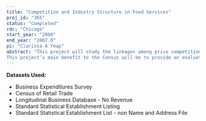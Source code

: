 ```yaml
---
title: "Competition and Industry Structure in Food Services"
proj_id: "365"
status: "Completed"
rdc: "Chicago"
start_year: "2004"
end_year: "2007.0"
pi: "Clarissa A Yeap"
abstract: "This project will study the linkages among price competition, non-price competition and industry structure in the food services industry. Using information on revenues, prices and non-price product attributes, it will provide direct empirical evidence of how firms’ prices and product choice are related to each other and to industry structure. This will shed light on how firms compete in industries with many firms and heterogeneous products, typical characteristics of the growing services sector. It will add to the knowledge of how markets work by revealing some of the feedback mechanisms between structure and conduct in such markets. The primary dataset will be firm-level microdata for food services establishments from the Economic Census in 1972, 1977, 1982, 1987, 1992 and 1997. I will use the information on revenues, prices and product attributes from this dataset to analyze how firms compete in prices and non-price characteristics and to relate market structure to the competitiveness of industry. The analysis will consist mostly of statistical tests and estimation techniques to study the relationships between these variables. Therefore, the output will largely be regression estimates and aggregate statistics. I will work closely with Census staff to avoid inappropriate disclosure. Other datasets to be used in this study are the Business Expenditures Survey (BES), Assets and Expenditures Survey (AES), County Business Patterns (CPB), Country and City Data Books (CCDB), the Standard Statistical Establishment List (SSEL) and Longitudinal Business Database (LBD) in 1971-1997, where each is available. I will use firm-level operating expenses data from the BES, AES and CPB to control for variation in costs across firms and market-level data to control for variation in costs across markets. The CCDB will provide demographic information to account for variation in tastes across markets. The SSEL contains firm identifiers, name and address files that I will use to track affiliation among establishments. The LBD contains firm identifiers that will help to link the data across years for longitudinal analysis.
This project’s main benefit to the Census will be to provide an evaluation of the quality of the microdata for the food services industry. This will enhance the Census’ understanding of the dataset and provide guidance for improvements to its surveys. Specifically, this project will assess the quality of the data with regard to non-responses, characterize the extent of imputed data, and document higher moments and other statistical characteristics of the distribution of key variables. Furthermore, it will verify the internal consistency of the data and provide the Census with a cleaned and documented dataset that may be useful to other researchers. The proposed project will also enhance the Census microdata by developing links to market-level costs data in the BES and CPB, and to market-level population and household demographics in the CCDB. In addition, for a subset of establishments, it will link the Census microdata to firm-level operating expenses information in the BES. The resulting dataset will contain rich information on costs, prices, product choice and revenues for individual firms. Finally, the project may also provide links over time for these data for longitudinal analysis. Another benefit that will come from this project is the preparation of estimates of several characteristics of the food services establishment population. Estimates of the correlation among prices, product attributes, ownership structure, demand characteristics and costs will enhance the Census’ understanding of how these variables are related in this industry. These estimates will be provided at the market and establishment levels."
---
```


**Datasets Used:**

  - Business Expenditures Survey 
  - Census of Retail Trade 
  - Longitudinal Business Database - No Revenue 
  - Standard Statistical Establishment Listing 
  - Standard Statistical Establishment List - non Name and Address File 

